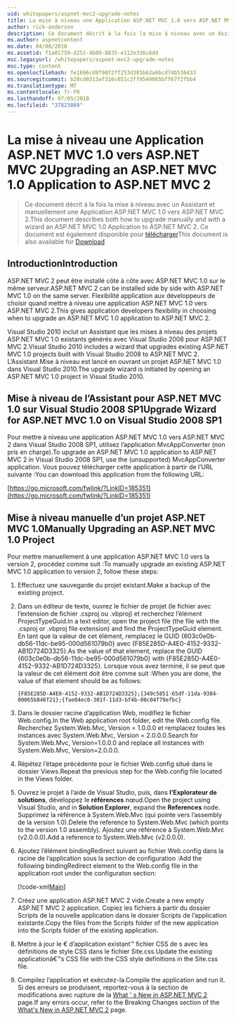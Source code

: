 ```yaml
---
uid: whitepapers/aspnet-mvc2-upgrade-notes
title: La mise à niveau une Application ASP.NET MVC 1.0 vers ASP.NET MVC 2 | Microsoft Docs
author: rick-anderson
description: Ce document décrit à la fois la mise à niveau avec un Assistant et manuellement une Application ASP.NET MVC 1.0 vers ASP.NET MVC 2. Ce document est également disponible pour d...
ms.author: aspnetcontent
ms.date: 04/08/2010
ms.assetid: f1a01759-d251-4b09-8835-e112e336c6dd
msc.legacyurl: /whitepapers/aspnet-mvc2-upgrade-notes
msc.type: content
ms.openlocfilehash: fe1696cd8f98f2ff253d385b62a6bcd74b536d33
ms.sourcegitcommit: b28cd0313af316c051c2ff8549865bff67f2fbb4
ms.translationtype: MT
ms.contentlocale: fr-FR
ms.lasthandoff: 07/05/2018
ms.locfileid: "37823869"
---
```

<a name="upgrading-an-aspnet-mvc-10-application-to-aspnet-mvc-2"></a><span data-ttu-id="1b0c7-104">La mise à niveau une Application ASP.NET MVC 1.0 vers ASP.NET MVC 2</span><span class="sxs-lookup"><span data-stu-id="1b0c7-104">Upgrading an ASP.NET MVC 1.0 Application to ASP.NET MVC 2</span></span>
====================
> <span data-ttu-id="1b0c7-105">Ce document décrit à la fois la mise à niveau avec un Assistant et manuellement une Application ASP.NET MVC 1.0 vers ASP.NET MVC 2.</span><span class="sxs-lookup"><span data-stu-id="1b0c7-105">This document describes both how to upgrade manually and with a wizard an ASP.NET MVC 1.0 Application to ASP.NET MVC 2.</span></span> <span data-ttu-id="1b0c7-106">Ce document est également disponible pour [télécharger](https://download.microsoft.com/download/F/1/6/F16F9AF9-8EF4-4845-BC97-639791D5699C/MVC2-Upgrade-Notes.pdf)</span><span class="sxs-lookup"><span data-stu-id="1b0c7-106">This document is also available for [Download](https://download.microsoft.com/download/F/1/6/F16F9AF9-8EF4-4845-BC97-639791D5699C/MVC2-Upgrade-Notes.pdf)</span></span>


## <a name="introduction"></a><span data-ttu-id="1b0c7-107">Introduction</span><span class="sxs-lookup"><span data-stu-id="1b0c7-107">Introduction</span></span>

<span data-ttu-id="1b0c7-108">ASP.NET MVC 2 peut être installé côte à côte avec ASP.NET MVC 1.0 sur le même serveur.</span><span class="sxs-lookup"><span data-stu-id="1b0c7-108">ASP.NET MVC 2 can be installed side by side with ASP.NET MVC 1.0 on the same server.</span></span> <span data-ttu-id="1b0c7-109">Flexibilité application aux développeurs de choisir quand mettre à niveau une application ASP.NET MVC 1.0 vers ASP.NET MVC 2.</span><span class="sxs-lookup"><span data-stu-id="1b0c7-109">This gives application developers flexibility in choosing when to upgrade an ASP.NET MVC 1.0 application to ASP.NET MVC 2.</span></span>

<span data-ttu-id="1b0c7-110">Visual Studio 2010 inclut un Assistant que les mises à niveau des projets ASP.NET MVC 1.0 existants générés avec Visual Studio 2008 pour ASP.NET MVC 2.</span><span class="sxs-lookup"><span data-stu-id="1b0c7-110">Visual Studio 2010 includes a wizard that upgrades existing ASP.NET MVC 1.0 projects built with Visual Studio 2008 to ASP.NET MVC 2.</span></span> <span data-ttu-id="1b0c7-111">L’Assistant Mise à niveau est lancé en ouvrant un projet ASP.NET MVC 1.0 dans Visual Studio 2010.</span><span class="sxs-lookup"><span data-stu-id="1b0c7-111">The upgrade wizard is initiated by opening an ASP.NET MVC 1.0 project in Visual Studio 2010.</span></span>

## <a name="upgrade-wizard-for-aspnet-mvc-10-on-visual-studio-2008-sp1"></a><span data-ttu-id="1b0c7-112">Mise à niveau de l’Assistant pour ASP.NET MVC 1.0 sur Visual Studio 2008 SP1</span><span class="sxs-lookup"><span data-stu-id="1b0c7-112">Upgrade Wizard for ASP.NET MVC 1.0 on Visual Studio 2008 SP1</span></span>

<span data-ttu-id="1b0c7-113">Pour mettre à niveau une application ASP.NET MVC 1.0 vers ASP.NET MVC 2 dans Visual Studio 2008 SP1, utilisez l’application MvcAppConverter (non pris en charge).</span><span class="sxs-lookup"><span data-stu-id="1b0c7-113">To upgrade an ASP.NET MVC 1.0 application to ASP.NET MVC 2 in Visual Studio 2008 SP1, use the (unsupported) MvcAppConverter application.</span></span> <span data-ttu-id="1b0c7-114">Vous pouvez télécharger cette application à partir de l’URL suivante :</span><span class="sxs-lookup"><span data-stu-id="1b0c7-114">You can download this application from the following URL:</span></span>

[https://go.microsoft.com/fwlink/?LinkID=185351](https://go.microsoft.com/fwlink/?LinkID=185351)

## <a name="manually-upgrading-an-aspnet-mvc-10-project"></a><span data-ttu-id="1b0c7-115">Mise à niveau manuelle d’un projet ASP.NET MVC 1.0</span><span class="sxs-lookup"><span data-stu-id="1b0c7-115">Manually Upgrading an ASP.NET MVC 1.0 Project</span></span>

<span data-ttu-id="1b0c7-116">Pour mettre manuellement à une application ASP.NET MVC 1.0 vers la version 2, procédez comme suit :</span><span class="sxs-lookup"><span data-stu-id="1b0c7-116">To manually upgrade an existing ASP.NET MVC 1.0 application to version 2, follow these steps:</span></span>

1. <span data-ttu-id="1b0c7-117">Effectuez une sauvegarde du projet existant.</span><span class="sxs-lookup"><span data-stu-id="1b0c7-117">Make a backup of the existing project.</span></span>
2. <span data-ttu-id="1b0c7-118">Dans un éditeur de texte, ouvrez le fichier de projet (le fichier avec l’extension de fichier .csproj ou .vbproj) et recherchez l’élément ProjectTypeGuid.</span><span class="sxs-lookup"><span data-stu-id="1b0c7-118">In a text editor, open the project file (the file with the .csproj or .vbproj file extension) and find the ProjectTypeGuid element.</span></span> <span data-ttu-id="1b0c7-119">En tant que la valeur de cet élément, remplacez le GUID {603c0e0b-db56-11dc-be95-000d561079b0} avec {F85E285D-A4E0-4152-9332-AB1D724D3325}.</span><span class="sxs-lookup"><span data-stu-id="1b0c7-119">As the value of that element, replace the GUID {603c0e0b-db56-11dc-be95-000d561079b0} with {F85E285D-A4E0-4152-9332-AB1D724D3325}.</span></span> <span data-ttu-id="1b0c7-120">Lorsque vous avez terminé, il se peut que la valeur de cet élément doit être comme suit :</span><span class="sxs-lookup"><span data-stu-id="1b0c7-120">When you are done, the value of that element should be as follows:</span></span> 

    `{F85E285D-A4E0-4152-9332-AB1D724D3325};{349c5851-65df-11da-9384-00065b846f21};{fae04ec0-301f-11d3-bf4b-00c04f79efbc}`
3. <span data-ttu-id="1b0c7-121">Dans le dossier racine d’application Web, modifiez le fichier Web.config.</span><span class="sxs-lookup"><span data-stu-id="1b0c7-121">In the Web application root folder, edit the Web.config file.</span></span> <span data-ttu-id="1b0c7-122">Recherchez System.Web.Mvc, Version = 1.0.0.0 et remplacez toutes les instances avec System.Web.Mvc, Version = 2.0.0.0.</span><span class="sxs-lookup"><span data-stu-id="1b0c7-122">Search for System.Web.Mvc, Version=1.0.0.0 and replace all instances with System.Web.Mvc, Version=2.0.0.0.</span></span>
4. <span data-ttu-id="1b0c7-123">Répétez l’étape précédente pour le fichier Web.config situé dans le dossier Views.</span><span class="sxs-lookup"><span data-stu-id="1b0c7-123">Repeat the previous step for the Web.config file located in the Views folder.</span></span>
5. <span data-ttu-id="1b0c7-124">Ouvrez le projet à l’aide de Visual Studio, puis, dans **l’Explorateur de solutions**, développez le **références** nœud.</span><span class="sxs-lookup"><span data-stu-id="1b0c7-124">Open the project using Visual Studio, and in **Solution Explorer**, expand the **References** node.</span></span> <span data-ttu-id="1b0c7-125">Supprimez la référence à System.Web.Mvc (qui pointe vers l’assembly de la version 1.0).</span><span class="sxs-lookup"><span data-stu-id="1b0c7-125">Delete the reference to System.Web.Mvc (which points to the version 1.0 assembly).</span></span> <span data-ttu-id="1b0c7-126">Ajoutez une référence à System.Web.Mvc (v2.0.0.0).</span><span class="sxs-lookup"><span data-stu-id="1b0c7-126">Add a reference to System.Web.Mvc (v2.0.0.0).</span></span>
6. <span data-ttu-id="1b0c7-127">Ajoutez l’élément bindingRedirect suivant au fichier Web.config dans la racine de l’application sous la section de configuration :</span><span class="sxs-lookup"><span data-stu-id="1b0c7-127">Add the following bindingRedirect element to the Web.config file in the application root under the configuraton section:</span></span>   

    [!code-xml[Main](aspnet-mvc2-upgrade-notes/samples/sample1.xml)]
7. <span data-ttu-id="1b0c7-128">Créez une application ASP.NET MVC 2 vide.</span><span class="sxs-lookup"><span data-stu-id="1b0c7-128">Create a new empty ASP.NET MVC 2 application.</span></span> <span data-ttu-id="1b0c7-129">Copiez les fichiers à partir du dossier Scripts de la nouvelle application dans le dossier Scripts de l’application existante.</span><span class="sxs-lookup"><span data-stu-id="1b0c7-129">Copy the files from the Scripts folder of the new application into the Scripts folder of the existing application.</span></span>
8. <span data-ttu-id="1b0c7-130">Mettre à jour le € d’application existant™ fichier CSS de s avec les définitions de style CSS dans le fichier Site.css.</span><span class="sxs-lookup"><span data-stu-id="1b0c7-130">Update the existing applicationâ€™s CSS file with the CSS style definitions in the Site.css file.</span></span>
9. <span data-ttu-id="1b0c7-131">Compilez l’application et exécutez-la.</span><span class="sxs-lookup"><span data-stu-id="1b0c7-131">Compile the application and run it.</span></span> <span data-ttu-id="1b0c7-132">Si des erreurs se produisent, reportez-vous à la section de modifications avec rupture de la [What ' s New in ASP.NET MVC 2](https://go.microsoft.com/fwlink/?LinkID=185038) page.</span><span class="sxs-lookup"><span data-stu-id="1b0c7-132">If any errors occur, refer to the Breaking Changes section of the [What's New in ASP.NET MVC 2](https://go.microsoft.com/fwlink/?LinkID=185038) page.</span></span>
